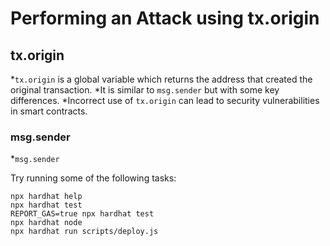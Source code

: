 # Performing an Attack using tx.origin

## tx.origin
*`tx.origin` is a global variable which returns the address that created the original transaction.
*It is similar to `msg.sender` but with some key differences.
*Incorrect use of `tx.origin` can lead to security vulnerabilities in smart contracts.

### msg.sender
*`msg.sender`

Try running some of the following tasks:

```shell
npx hardhat help
npx hardhat test
REPORT_GAS=true npx hardhat test
npx hardhat node
npx hardhat run scripts/deploy.js
```
